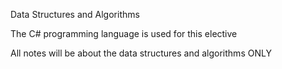 Data Structures and Algorithms  

The C# programming language is used for this elective  

All notes will be about the data structures and algorithms ONLY  

